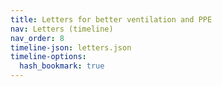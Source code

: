 ```yaml
---
title: Letters for better ventilation and PPE
nav: Letters (timeline)
nav_order: 8
timeline-json: letters.json
timeline-options: 
  hash_bookmark: true
---
```

